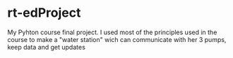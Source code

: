 # rt-edProject
My Pyhton course final project. I used most of the principles used in the course to make a "water station" wich can communicate with her 3 pumps, keep data and get updates

